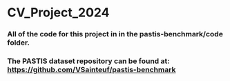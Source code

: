 # CV_Project_2024
### All of the code for this project in in the pastis-benchmark/code folder.
### The PASTIS dataset repository can be found at: https://github.com/VSainteuf/pastis-benchmark
